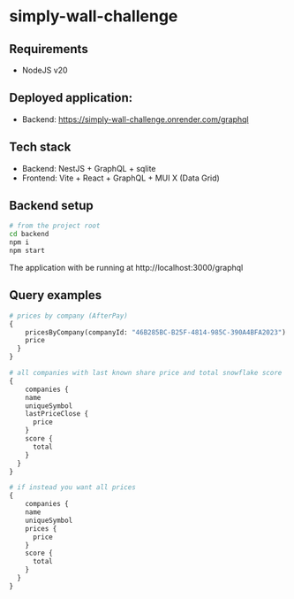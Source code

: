 # simply-wall-challenge
## Requirements
- NodeJS v20

## Deployed application:
- Backend: https://simply-wall-challenge.onrender.com/graphql

## Tech stack
- Backend: NestJS + GraphQL + sqlite
- Frontend: Vite + React + GraphQL + MUI X (Data Grid)

## Backend setup
```bash
# from the project root
cd backend
npm i
npm start
```
The application with be running at http://localhost:3000/graphql

## Query examples
```graphql
# prices by company (AfterPay)
{
	pricesByCompany(companyId: "46B285BC-B25F-4814-985C-390A4BFA2023") {
    price
  }
}

# all companies with last known share price and total snowflake score
{
	companies {
    name
    uniqueSymbol
    lastPriceClose {
      price
    }
    score {
      total
    }
  }
}

# if instead you want all prices
{
	companies {
    name
    uniqueSymbol
    prices {
      price
    }
    score {
      total
    }
  }
}
```
